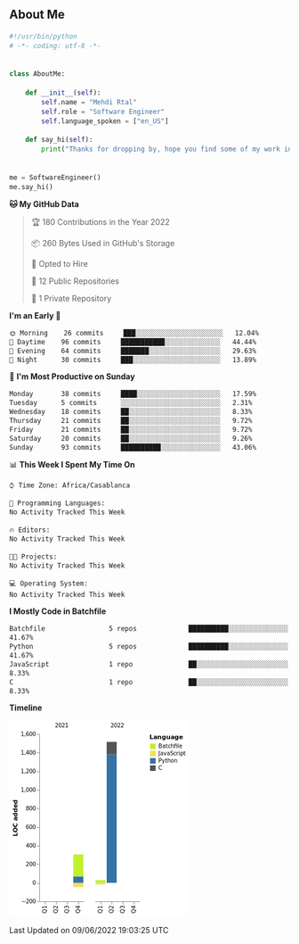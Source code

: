 ## About Me
```python
#!/usr/bin/python
# -*- coding: utf-8 -*-


class AboutMe:

    def __init__(self):
        self.name = "Mehdi Rtal"
        self.role = "Software Engineer"
        self.language_spoken = ["en_US"]

    def say_hi(self):
        print("Thanks for dropping by, hope you find some of my work interesting.")


me = SoftwareEngineer()
me.say_hi()
```
<!--START_SECTION:waka-->
**🐱 My GitHub Data** 

> 🏆 180 Contributions in the Year 2022
 > 
> 📦 260 Bytes Used in GitHub's Storage 
 > 
> 💼 Opted to Hire
 > 
> 📜 12 Public Repositories 
 > 
> 🔑 1 Private Repository 
 > 
**I'm an Early 🐤** 

```text
🌞 Morning    26 commits     ███░░░░░░░░░░░░░░░░░░░░░░   12.04% 
🌆 Daytime    96 commits     ███████████░░░░░░░░░░░░░░   44.44% 
🌃 Evening    64 commits     ███████░░░░░░░░░░░░░░░░░░   29.63% 
🌙 Night      30 commits     ███░░░░░░░░░░░░░░░░░░░░░░   13.89%

```
📅 **I'm Most Productive on Sunday** 

```text
Monday       38 commits     ████░░░░░░░░░░░░░░░░░░░░░   17.59% 
Tuesday      5 commits      ░░░░░░░░░░░░░░░░░░░░░░░░░   2.31% 
Wednesday    18 commits     ██░░░░░░░░░░░░░░░░░░░░░░░   8.33% 
Thursday     21 commits     ██░░░░░░░░░░░░░░░░░░░░░░░   9.72% 
Friday       21 commits     ██░░░░░░░░░░░░░░░░░░░░░░░   9.72% 
Saturday     20 commits     ██░░░░░░░░░░░░░░░░░░░░░░░   9.26% 
Sunday       93 commits     ██████████░░░░░░░░░░░░░░░   43.06%

```


📊 **This Week I Spent My Time On** 

```text
⌚︎ Time Zone: Africa/Casablanca

💬 Programming Languages: 
No Activity Tracked This Week

🔥 Editors: 
No Activity Tracked This Week

🐱‍💻 Projects: 
No Activity Tracked This Week

💻 Operating System: 
No Activity Tracked This Week

```

**I Mostly Code in Batchfile** 

```text
Batchfile                5 repos             ██████████░░░░░░░░░░░░░░░   41.67% 
Python                   5 repos             ██████████░░░░░░░░░░░░░░░   41.67% 
JavaScript               1 repo              ██░░░░░░░░░░░░░░░░░░░░░░░   8.33% 
C                        1 repo              ██░░░░░░░░░░░░░░░░░░░░░░░   8.33%

```


**Timeline**

![Chart not found](https://raw.githubusercontent.com/MehdiRtal/MehdiRtal/main/charts/bar_graph.png) 


 Last Updated on 09/06/2022 19:03:25 UTC
<!--END_SECTION:waka-->
